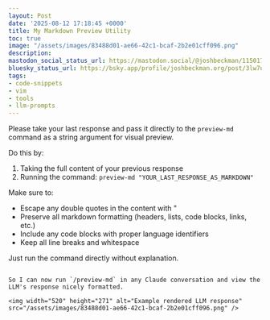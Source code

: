 ```yaml
---
layout: Post
date: '2025-08-12 17:18:45 +0000'
title: My Markdown Preview Utility
toc: true
image: "/assets/images/83488d01-ae66-42c1-bcaf-2b2e01cff096.png"
description:
mastodon_social_status_url: https://mastodon.social/@joshbeckman/115017020104107179
bluesky_status_url: https://bsky.app/profile/joshbeckman.org/post/3lw7u7g6kqm2e
tags:
- code-snippets
- vim
- tools
- llm-prompts
---
```



Please take your last response and pass it directly to the `preview-md` command as a string argument for visual preview.

Do this by:
1. Taking the full content of your previous response
2. Running the command: `preview-md "YOUR_LAST_RESPONSE_AS_MARKDOWN"`

Make sure to:
- Escape any double quotes in the content with \"
- Preserve all markdown formatting (headers, lists, code blocks, links, etc.)
- Include any code blocks with proper language identifiers
- Keep all line breaks and whitespace

Just run the command directly without explanation.
```

So I can now run `/preview-md` in any Claude conversation and view the LLM's response nicely formatted.

<img width="520" height="271" alt="Example rendered LLM response" src="/assets/images/83488d01-ae66-42c1-bcaf-2b2e01cff096.png" />
